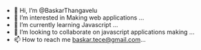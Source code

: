 - 👋 Hi, I’m @BaskarThangavelu    
- 👀 I’m interested in Making web applications  ...
- 🌱 I’m currently learning Javascript ...
- 💞️ I’m looking to collaborate on javascript applications making ...
- 📫 How to reach me  baskar.tece@gmail.com...

<!---
BaskarTV/BaskarTV is a ✨ special ✨ repository because its `README.md` (this file) appears on your GitHub profile.
You can click the Preview link to take a look at your changes.
--->
